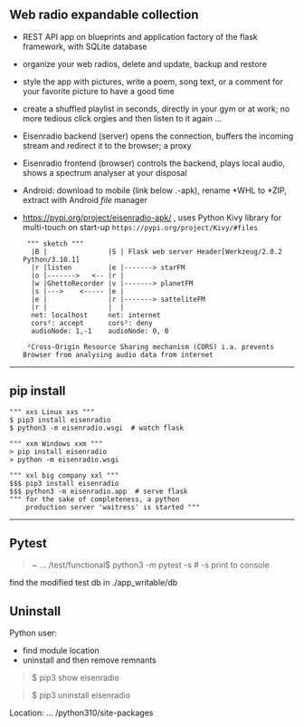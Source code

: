 Web radio expandable collection
---
 * REST API app on blueprints and application factory of the flask framework, with SQLite database
 * organize your web radios, delete and update, backup and restore
 * style the app with pictures, write a poem, song text, or a comment for your favorite picture to have a good time
 * create a shuffled playlist in seconds, directly in your gym or at work; no more tedious click orgies and then listen to it again ...
 * Eisenradio backend (server) opens the connection, buffers the incoming stream and redirect it to the browser; a proxy
 * Eisenradio frontend (browser) controls the backend, plays local audio, shows a spectrum analyser at your disposal
 * Android: download to mobile (link below .-apk), rename *WHL to *ZIP, extract with Android _file_ manager
 * https://pypi.org/project/eisenradio-apk/ , uses Python Kivy library for multi-touch on start-up `https://pypi.org/project/Kivy/#files`



		""" sketch """
	     |B |               |S | Flask web server Header[Werkzeug/2.0.2 Python/3.10.1]
	     |r |listen         |e |-------> starFM
	     |o |------->   <-- |r |
	     |w |GhettoRecorder |v |-------> planetFM
	     |s |--->    <----- |e |
	     |e |               |r |-------> satteliteFM
	     |r |               |  |
         net: localhost     net: internet
         cors²: accept      cors²: deny
         audioNode: 1,-1    audioNode: 0, 0

        ²Cross-Origin Resource Sharing mechanism (CORS) i.a. prevents Browser from analysing audio data from internet
    
    
---
pip install
-
	""" xxs Linux xxs """
    $ pip3 install eisenradio
    $ python3 -m eisenradio.wsgi  # watch flask

    """ xxm Windows xxm """
    > pip install eisenradio
    > python -m eisenradio.wsgi

    """ xxl big company xxl """
    $$$ pip3 install eisenradio
    $$$ python3 -m eisenradio.app  # serve flask
    """ for the sake of completeness, a python
        production server 'waitress' is started """
---
Pytest
---
> ~ ... /test/functional$ python3 -m pytest -s    # -s print to console

find the modified test db in ./app_writable/db

Uninstall
---
Python user:

* find module location
* uninstall and then remove remnants

>$ pip3 show eisenradio

>$ pip3 uninstall eisenradio

Location: ... /python310/site-packages

